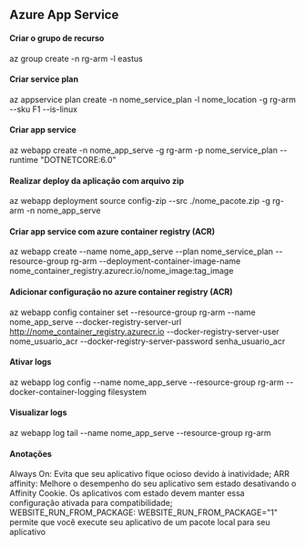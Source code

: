 ## Azure App Service

#### Criar o grupo de recurso
az group create -n rg-arm -l eastus

#### Criar service plan
az appservice plan create -n nome_service_plan -l nome_location -g rg-arm --sku F1 --is-linux

#### Criar app service
az webapp create -n nome_app_serve -g rg-arm -p nome_service_plan --runtime "DOTNETCORE:6.0"

#### Realizar deploy da aplicação com arquivo zip
az webapp deployment source config-zip --src ./nome_pacote.zip -g rg-arm -n nome_app_serve

#### Criar app service com azure container registry (ACR)
az webapp create --name nome_app_serve --plan nome_service_plan --resource-group rg-arm --deployment-container-image-name nome_container_registry.azurecr.io/nome_image:tag_image

#### Adicionar configuração no azure container registry (ACR)
az webapp config container set --resource-group rg-arm --name nome_app_serve --docker-registry-server-url http://nome_container_registry.azurecr.io --docker-registry-server-user nome_usuario_acr
--docker-registry-server-password senha_usuario_acr

#### Ativar logs
az webapp log config --name nome_app_serve --resource-group rg-arm --docker-container-logging filesystem

#### Visualizar logs
az webapp log tail --name nome_app_serve --resource-group rg-arm

#### Anotações
Always On: Evita que seu aplicativo fique ocioso devido à inatividade;
ARR affinity: Melhore o desempenho do seu aplicativo sem estado desativando o Affinity Cookie. 
Os aplicativos com estado devem manter essa configuração ativada para compatibilidade;
WEBSITE_RUN_FROM_PACKAGE: WEBSITE_RUN_FROM_PACKAGE="1" permite que você execute seu aplicativo de um pacote local para seu aplicativo
